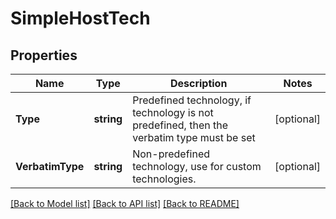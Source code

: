 # SimpleHostTech

## Properties

Name | Type | Description | Notes
------------ | ------------- | ------------- | -------------
**Type** | **string** | Predefined technology, if technology is not predefined, then the verbatim type must be set | [optional] 
**VerbatimType** | **string** | Non-predefined technology, use for custom technologies. | [optional] 

[[Back to Model list]](../README.md#documentation-for-models) [[Back to API list]](../README.md#documentation-for-api-endpoints) [[Back to README]](../README.md)



